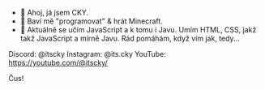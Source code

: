- 👋 Ahoj, já jsem CKY.
- 👀 Baví mě "programovat" & hrát Minecraft.
- 🌱 Aktuálně se učím JavaScript a k tomu i Javu. Umím HTML, CSS, jakž takž JavaScript a mírně Javu.
Rád pomáhám, když vím jak, tedy...

Discord: @itscky
Instagram: @its.cky
YouTube: https://youtube.com/@itscky/

Čus!
<!---
ckaj/ckaj is a ✨ special ✨ repository because its `README.md` (this file) appears on your GitHub profile.
You can click the Preview link to take a look at your changes.
--->

